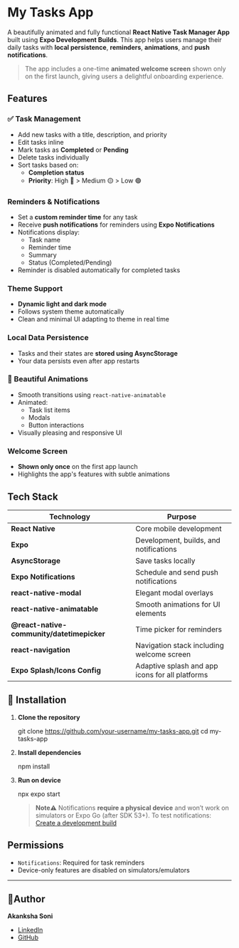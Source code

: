 # My Tasks App

A beautifully animated and fully functional **React Native Task Manager App** built using **Expo Development Builds**. This app helps users manage their daily tasks with **local persistence**, **reminders**, **animations**, and **push notifications**.

>The app includes a one-time **animated welcome screen** shown only on the first launch, giving users a delightful onboarding experience.

## Features

### ✅ Task Management

* Add new tasks with a title, description, and priority
* Edit tasks inline
* Mark tasks as **Completed** or **Pending**
* Delete tasks individually
* Sort tasks based on:
  * **Completion status**
  * **Priority**: High 🔴 > Medium 🟡 > Low 🟢

### Reminders & Notifications

* Set a **custom reminder time** for any task
* Receive **push notifications** for reminders using **Expo Notifications**
* Notifications display:
  * Task name
  * Reminder time
  * Summary
  * Status (Completed/Pending)
* Reminder is disabled automatically for completed tasks

### Theme Support

* **Dynamic light and dark mode**
* Follows system theme automatically
* Clean and minimal UI adapting to theme in real time

### Local Data Persistence

* Tasks and their states are **stored using AsyncStorage**
* Your data persists even after app restarts

### 🎨 Beautiful Animations

* Smooth transitions using `react-native-animatable`
* Animated:
  * Task list items
  * Modals
  * Button interactions
* Visually pleasing and responsive UI

### Welcome Screen

* **Shown only once** on the first app launch
* Highlights the app's features with subtle animations

## Tech Stack

| Technology                                 | Purpose                                         |
| ------------------------------------------ | ----------------------------------------------- |
| **React Native**                           | Core mobile development                         |
| **Expo**                                   | Development, builds, and notifications          |
| **AsyncStorage**                           | Save tasks locally                              |
| **Expo Notifications**                     | Schedule and send push notifications            |
| **react-native-modal**                     | Elegant modal overlays                          |
| **react-native-animatable**                | Smooth animations for UI elements               |
| **@react-native-community/datetimepicker** | Time picker for reminders                       |
| **react-navigation**                       | Navigation stack including welcome screen       |
| **Expo Splash/Icons Config**               | Adaptive splash and app icons for all platforms |

## 🚀 Installation

1. **Clone the repository**

   git clone https://github.com/your-username/my-tasks-app.git
   cd my-tasks-app

2. **Install dependencies**

   npm install

3. **Run on device**

   npx expo start

   > **Note**⚠️ Notifications **require a physical device** and won’t work on simulators or Expo Go (after SDK 53+).
   > To test notifications: [Create a development build](https://docs.expo.dev/develop/development-builds/introduction/)


## Permissions

* `Notifications`: Required for task reminders
* Device-only features are disabled on simulators/emulators

---

## 👩Author

**Akanksha Soni**

* [LinkedIn](https://www.linkedin.com/in/akankshasoni024)
* [GitHub](https://github.com/akankshasoni024)

